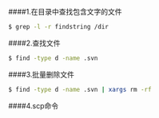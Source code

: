 ####1.在目录中查找包含文字的文件
```sh
$ grep -l -r findstring /dir
```
####2.查找文件 
```sh
$ find -type d -name .svn
```
####3.批量删除文件 
```sh
$ find -type d -name .svn | xargs rm -rf
```
####4.scp命令

